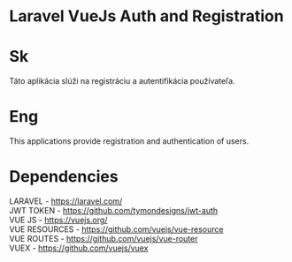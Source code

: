 # Laravel VueJs Auth and Registration

# Sk 
Táto aplikácia slúži na registráciu a autentifikácia používateľa. 

# Eng
This applications provide registration and authentication of users.

# Dependencies

LARAVEL - https://laravel.com/ <br>
JWT TOKEN - https://github.com/tymondesigns/jwt-auth <br>
VUE JS - https://vuejs.org/ <br>
VUE RESOURCES - https://github.com/vuejs/vue-resource <br>
VUE ROUTES - https://github.com/vuejs/vue-router <br>
VUEX - https://github.com/vuejs/vuex <br>

